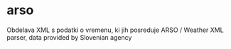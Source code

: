 # arso
Obdelava XML s podatki o vremenu, ki jih posreduje ARSO / Weather XML parser, data provided by Slovenian agency

